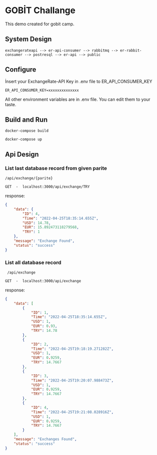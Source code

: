 # GOBİT Challange

This demo created for gobit camp.

## System Design

```
exchangerateapi --> er-api-consumer --> rabbitmq --> er-rabbit-consumer --> postresql --> er-api --> public
```
## Configure

İnsert your ExchangeRate-API Key in .env file to ER_API_CONSUMER_KEY

```
ER_API_CONSUMER_KEY=xxxxxxxxxxxxxx
```

All other environment variables are in .env file. You can edit them to your taste.

## Build and Run

```console
docker-compose build
```

```console
docker-compose up
```



## Api Design 

### List last database record from given parite

```
/api/exchange/{parite}
```

```web
GET  -  localhost:3000/api/exchange/TRY
```
response:

```json
{
	"data": {
		"ID": 4,
		"Time": "2022-04-25T18:35:14.655Z",
		"USD": 14.78,
		"EUR": 15.892473118279568,
		"TRY": 1
	},
	"message": "Exchange Found",
	"status": "success"
}
```
### List all database record

```
 /api/exchange
```

```web
GET  -  localhost:3000/api/exchange
```
response:

```json
{
	"data": [
		{
			"ID": 1,
			"Time": "2022-04-25T18:35:14.655Z",
			"USD": 1,
			"EUR": 0.93,
			"TRY": 14.78
		},
		{
			"ID": 2,
			"Time": "2022-04-25T19:18:19.271282Z",
			"USD": 1,
			"EUR": 0.9259,
			"TRY": 14.7667
		},
		{
			"ID": 3,
			"Time": "2022-04-25T19:20:07.988473Z",
			"USD": 1,
			"EUR": 0.9259,
			"TRY": 14.7667
		},
		{
			"ID": 4,
			"Time": "2022-04-25T19:21:08.028916Z",
			"USD": 1,
			"EUR": 0.9259,
			"TRY": 14.7667
		}
	],
	"message": "Exchanges Found",
	"status": "success"
}
```

